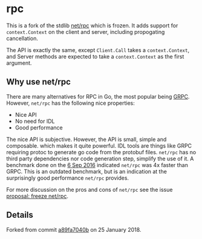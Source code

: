 # rpc

This is a fork of the stdlib [net/rpc](https://golang.org/pkg/net/rpc/) which
is frozen. It adds support for `context.Context` on the client and server,
including propogating cancellation.

The API is exactly the same, except `Client.Call` takes a `context.Context`,
and Server methods are expected to take a `context.Context` as the first
argument.

## Why use net/rpc

There are many alternatives for RPC in Go, the most popular being
[GRPC](https://grpc.io/). However, `net/rpc` has the following nice
properties:

- Nice API
- No need for IDL
- Good performance

The nice API is subjective. However, the API is small, simple and composable.
which makes it quite powerful. IDL tools are things like GRPC requiring protoc
to generate go code from the protobuf files. `net/rpc` has no third party
dependencies nor code generation step, simplify the use of it. A benchmark
done on the [6 Sep
2016](https://github.com/golang/go/issues/16844#issuecomment-245261755)
indicated `net/rpc` was 4x faster than GRPC. This is an outdated benchmark,
but is an indication at the surprisingly good performance `net/rpc` provides.

For more discussion on the pros and cons of `net/rpc` see the issue [proposal:
freeze net/rpc](https://github.com/golang/go/issues/16844).

## Details

Forked from commit
[a89fa7040b](https://github.com/golang/go/commit/a89fa7040b) on 25 January
2018.
